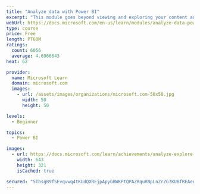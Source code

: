 ```yaml
---
title: "Analyze data with Power BI"
excerpt: "This module goes beyond viewing and exploring your content and explains how to interact with it by working with reports and dashboards to uncover and share new business insights."
webUrl: https://docs.microsoft.com/en-us/learn/modules/analyze-data-power-bi/
type: course
price: Free
length: PT60M
ratings:
  count: 6056
  average: 4.6966643
heat: 62

provider:
  name: Microsoft Learn
  domain: microsoft.com
  images:
    - url: /assets/images/organizations/microsoft.com-50x50.jpg
      width: 50
      height: 50

levels:
  - Beginner

topics:
  - Power BI

images:
  - url: https://docs.microsoft.com/learn/achievements/analyze-explore-data-power-bi-social.png
    width: 643
    height: 321
    isCached: true

secured: "5ThsgB9fSEvqvwq4tKUdQXREjpApyGBWKPtQPAZRquRNpLnZrZG7KUBfREAenexZTMC4+8wQTiCY+bcrI8IHTjVYh5K1CItX97PEz1Fj/D0PC2Qk/XEUMGvFtYgUP8J5pqxc/roXYfbuHjKMyx36xlBCx/xaBA78nuNIkmGxgEh3YLR7vEBFGS6UV3hKUFgG25aUD05p5MSCfc+/CXymPtzggQN4gIBOpgJFIr/i8Fb2tRt4ms0EAAEYhQM5jeYHjS8A7nw0AzoS4vQWnYr5vcXJeBKeRVhIAQIgG3GxNzX1b4MHF3KkRCNnhDOcG1DH8QwrKgPngazh5fwFzAZVJastV6rVC0nlq0zcLzoYxVW4b15x8YwUV/lRrvgxovjKC2wqdhv4O2u2WVs+SfOZWr313GVs7NgKalMRgpKRMks=;eDjiDtCWCt1khpYlVGgp3A=="
---
```


